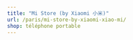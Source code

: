 ```yaml
---
title: "Mi Store (by Xiaomi 小米)"
url: /paris/mi-store-by-xiaomi-xiao-mi/
shop: téléphone portable
---
```

